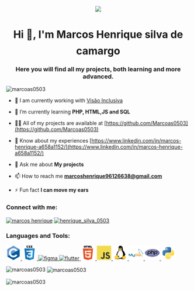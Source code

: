 <div align="center">
<img src="https://github.com/Marcoas0503/Marcoas0503/assets/116082533/ef0bfb5d-e2c1-48b0-bbdb-24d8bef3b0ba" width="700px" />
</div>

<h1 align="center">Hi 👋, I'm Marcos Henrique silva de camargo</h1>
<h3 align="center">Here you will find all my projects, both learning and more advanced.</h3>

<p align="left"> <img src="https://komarev.com/ghpvc/?username=marcoas0503&label=Profile%20views&color=0e75b6&style=flat" alt="marcoas0503" /> </p>

- 🔭 I am currently working with [Visão Inclusiva](https://github.com/Marcoas0503/Visao_inclusiva)

- 🌱 I’m currently learning **PHP, HTML,JS and SQL**

- 👨‍💻 All of my projects are available at [https://github.com/Marcoas0503](https://github.com/Marcoas0503)

- 📄 Know about my experiences [https://www.linkedin.com/in/marcos-henrique-a658a1152/](https://www.linkedin.com/in/marcos-henrique-a658a1152/)

- 💬 Ask me about **My projects**

- 📫 How to reach me **marcoshenrique96126638@gmail.com**

- ⚡ Fun fact **I can move my ears**

<h3 align="left">Connect with me:</h3>
<p align="left">
<a href="https://linkedin.com/in/marcos henrique" target="blank"><img align="center" src="https://raw.githubusercontent.com/rahuldkjain/github-profile-readme-generator/master/src/images/icons/Social/linked-in-alt.svg" alt="marcos henrique" height="30" width="40" /></a>
<a href="https://instagram.com/henrique_silva_0503" target="blank"><img align="center" src="https://raw.githubusercontent.com/rahuldkjain/github-profile-readme-generator/master/src/images/icons/Social/instagram.svg" alt="henrique_silva_0503" height="30" width="40" /></a>
</p>

<h3 align="left">Languages and Tools:</h3>
<p align="left"> <a href="https://www.cprogramming.com/" target="_blank" rel="noreferrer"> <img src="https://raw.githubusercontent.com/devicons/devicon/master/icons/c/c-original.svg" alt="c" width="40" height="40"/> </a> <a href="https://www.w3schools.com/css/" target="_blank" rel="noreferrer"> <img src="https://raw.githubusercontent.com/devicons/devicon/master/icons/css3/css3-original-wordmark.svg" alt="css3" width="40" height="40"/> </a> <a href="https://www.figma.com/" target="_blank" rel="noreferrer"> <img src="https://www.vectorlogo.zone/logos/figma/figma-icon.svg" alt="figma" width="40" height="40"/> </a> <a href="https://flutter.dev" target="_blank" rel="noreferrer"> <img src="https://www.vectorlogo.zone/logos/flutterio/flutterio-icon.svg" alt="flutter" width="40" height="40"/> </a> <a href="https://www.w3.org/html/" target="_blank" rel="noreferrer"> <img src="https://raw.githubusercontent.com/devicons/devicon/master/icons/html5/html5-original-wordmark.svg" alt="html5" width="40" height="40"/> </a> <a href="https://developer.mozilla.org/en-US/docs/Web/JavaScript" target="_blank" rel="noreferrer"> <img src="https://raw.githubusercontent.com/devicons/devicon/master/icons/javascript/javascript-original.svg" alt="javascript" width="40" height="40"/> </a> <a href="https://www.linux.org/" target="_blank" rel="noreferrer"> <img src="https://raw.githubusercontent.com/devicons/devicon/master/icons/linux/linux-original.svg" alt="linux" width="40" height="40"/> </a> <a href="https://www.mysql.com/" target="_blank" rel="noreferrer"> <img src="https://raw.githubusercontent.com/devicons/devicon/master/icons/mysql/mysql-original-wordmark.svg" alt="mysql" width="40" height="40"/> </a> <a href="https://www.php.net" target="_blank" rel="noreferrer"> <img src="https://raw.githubusercontent.com/devicons/devicon/master/icons/php/php-original.svg" alt="php" width="40" height="40"/> </a> <a href="https://www.python.org" target="_blank" rel="noreferrer"> <img src="https://raw.githubusercontent.com/devicons/devicon/master/icons/python/python-original.svg" alt="python" width="40" height="40"/> </a> </p>

<p><img align="left" src="https://github-readme-stats.vercel.app/api/top-langs?username=marcoas0503&show_icons=true&theme=dark&locale=en&layout=compact" alt="marcoas0503" /></p>

<p>&nbsp;<img align="center" src="https://github-readme-stats.vercel.app/api?username=marcoas0503&show_icons=true&theme=dark&locale=en" alt="marcoas0503" /></p>

<p><img align="center" src="https://github-readme-streak-stats.herokuapp.com/?user=marcoas0503&theme=dark" alt="marcoas0503" /></p>


